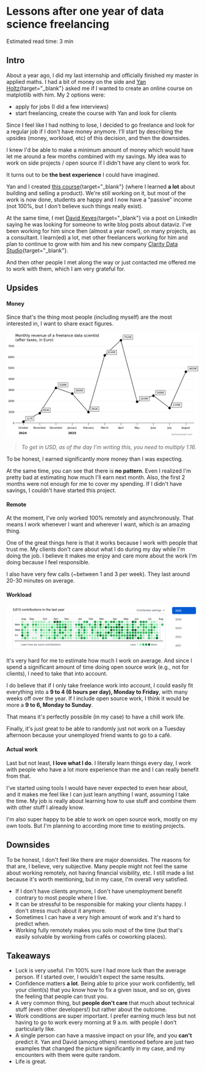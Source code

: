 # Lessons after one year of data science freelancing

<div class="read-time">

Estimated read time: 3 min

</div>

## Intro

About a year ago, I did my last internship and officially finished my master in applied maths. I had a bit of money on the side and [Yan Holtz](https://www.yan-holtz.com/){target="\_blank"} asked me if I wanted to create an online course on matplotlib with him. My 2 options were:

- apply for jobs (I did a few interviews)
- start freelancing, create the course with Yan and look for clients

Since I feel like I had nothing to lose, I decided to go freelance and look for a regular job if I don't have money anymore. I'll start by describing the upsides (money, workload, etc) of this decision, and then the downsides.

I knew I'd be able to make a minimum amount of money which would have let me around a few months combined with my savings. My idea was to work on side projects / open source if I didn't have any client to work for.

It turns out to be **the best experience** I could have imagined.

Yan and I created [this course](https://www.matplotlib-journey.com/){target="\_blank"} (where I learned **a lot** about building and selling a product). We're still working on it, but most of the work is now done, students are happy and I now have a "passive" income (not 100%, but I don't believe such things really exist).

At the same time, I met [David Keyes](https://dgkeyes.com/){target="\_blank"} via a post on LinkedIn saying he was looking for someone to write blog posts about dataviz. I've been working for him since then (almost a year now!), on many projects, as a consultant. I learn(ed) a lot, met other freelancers working for him and plan to continue to grow with him and his new company [Clarity Data Studio](https://claritydatastudio.com/){target="\_blank"}.

And then other people I met along the way or just contacted me offered me to work with them, which I am very grateful for.

## Upsides

#### Money

Since that's the thing most people (including myself) are the most interested in, I want to share exact figures.

![](../img/revenue-freelance.png)

> _To get in USD, as of the day I'm writing this, you need to multiply 1.16._

To be honest, I earned significantly more money than I was expecting.

At the same time, you can see that there is **no pattern**. Even I realized I'm pretty bad at estimating how much I'll earn next month. Also, the first 2 months were not enough for me to cover my spending. If I didn't have savings, I couldn't have started this project.

#### Remote

At the moment, I've only worked 100% remotely and asynchronously. That means I work whenever I want and wherever I want, which is an amazing thing.

One of the great things here is that it works because I work with people that trust me. My clients don't care about what I do during my day while I'm doing the job. I believe it makes me enjoy and care more about the work I'm doing because I feel responsible.

I also have very few calls (~between 1 and 3 per week). They last around 20-30 minutes on average.

#### Workload

![](../img/contrib-github.png)

It's very hard for me to estimate how much I work on average. And since I spend a significant amount of time doing open source work (e.g., not for clients), I need to take that into account.

I do believe that if I only take freelance work into account, I could easily fit everything into a **9 to 4 (6 hours per day), Monday to Friday**, with many weeks off over the year. If I include open source work, I think it would be more a **9 to 6, Monday to Sunday**.

That means it's perfectly possible (in my case) to have a chill work life.

Finally, it's just great to be able to randomly just not work on a Tuesday afternoon because your unemployed friend wants to go to a café.

#### Actual work

Last but not least, **I love what I do**. I literally learn things every day, I work with people who have a lot more experience than me and I can really benefit from that.

I've started using tools I would have never expected to even hear about, and it makes me feel like I can just learn anything I want, assuming I take the time. My job is really about learning how to use stuff and combine them with other stuff I already know.

I'm also super happy to be able to work on open source work, mostly on my own tools. But I'm planning to according more time to existing projects.

## Downsides

To be honest, I don't feel like there are major downsides. The reasons for that are, I believe, very subjective. Many people might not feel the same about working remotely, not having financial visibility, etc. I still made a list because it's worth mentioning, but in my case, I'm overall very satisfied.

- If I don't have clients anymore, I don't have unemployment benefit contrary to most people where I live.
- It can be stressful to be responsible for making your clients happy. I don't stress much about it anymore.
- Sometimes I can have a very high amount of work and it's hard to predict when.
- Working fully remotely makes you solo most of the time (but that's easily solvable by working from cafés or coworking places).

## Takeaways

- Luck is very useful. I'm 100% sure I had more luck than the average person. If I started over, I wouldn't expect the same results.
- Confidence matters **a lot**. Being able to price your work confidently, tell your client(s) that you know how to fix a given issue, and so on, gives the feeling that people can trust you.
- A very common thing, but **people don't care** that much about technical stuff (even other developers!) but rather about the outcome.
- Work conditions are super important. I prefer earning much less but not having to go to work every morning at 9 a.m. with people I don't particularly like.
- A single person can have a massive impact on your life, and you **can't** predict it. Yan and David (among others) mentioned before are just two examples that changed the picture significantly in my case, and my encounters with them were quite random.
- Life is great.

<br>
